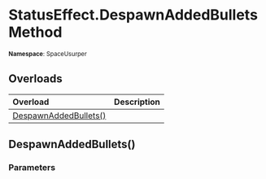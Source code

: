 # StatusEffect.DespawnAddedBullets Method

<small>**Namespace**: SpaceUsurper</small>

## Overloads

<div markdown="1" class="member-table">

| Overload | Description |
| :------- | ----------- |
| [DespawnAddedBullets()](#) |  | 

</div>

## DespawnAddedBullets()
### Parameters
